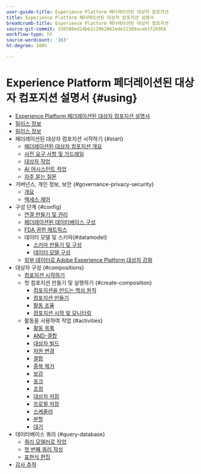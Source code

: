 ```yaml
---
user-guide-title: Experience Platform 페더레이션된 대상자 컴포지션
title: Experience Platform 페더레이션된 대상자 컴포지션 설명서
breadcrumb-title: Experience Platform 페더레이션된 대상자 컴포지션
source-git-commit: 326509ed14bb2c29b2061ede11389aceb1f26956
workflow-type: ht
source-wordcount: '163'
ht-degree: 100%

---
```



# Experience Platform 페더레이션된 대상자 컴포지션 설명서 {#using}

+ [Experience Platform 페더레이션된 대상자 컴포지션 설명서](home.md)
+ [릴리스 정보](start/release-notes.md)
+ [릴리스 정보](start/e-release-notes.md)
+ 페더레이션된 대상자 컴포지션 시작하기 {#start}
   + [페더레이션된 대상자 컴포지션 개요](start/get-started.md)
   + [사전 요구 사항 및 가드레일](start/access-prerequisites.md)
   + [대상자 작업](start/audiences.md)
   + [AI 어시스턴트 작업](start/ai-assistant.md)
   + [자주 묻는 질문](start/faq.md)
+ 거버넌스, 개인 정보, 보안 {#governance-privacy-security}
   + [개요](./governance-privacy-security/home.md)
   + [액세스 제어](governance-privacy-security/access-control.md)
+ 구성 단계 {#config}
   + [연결 만들기 및 관리](connections/connections.md)
   + [페더레이션된 데이터베이스 구성](connections/federated-db.md)
   + [FDA 권한 매트릭스](connections/fda-rights.md)
   + 데이터 모델 및 스키마{#datamodel}
      + [스키마 만들기 및 구성](customer/schemas.md)
      + [데이터 모델 구성](data-management/gs-models.md)
   + [외부 데이터로 Adobe Experience Platform 대상자 강화](connections/destinations.md)
+ 대상자 구성 {#compositions}
   + [컴포지션 시작하기](compositions/gs-compositions.md)
   + 첫 컴포지션 만들기 및 실행하기 {#create-composition}
      + [컴포지션을 만드는 핵심 원칙](compositions/gs-composition-creation.md)
      + [컴포지션 만들기](compositions/create-composition.md)
      + [활동 조율](compositions/orchestrate-activities.md)
      + [컴포지션 시작 및 모니터링](compositions/start-monitor-composition.md)
   + 활동을 사용하여 작업 {#activities}
      + [활동 목록](compositions/activities/about-activities.md)
      + [AND-결합](compositions/activities/and-join.md)
      + [대상자 빌드](compositions/activities/build-audience.md)
      + [차원 변경](compositions/activities/change-dimension.md)
      + [결합](compositions/activities/combine.md)
      + [중복 제거](compositions/activities/deduplication.md)
      + [보강](compositions/activities/enrichment.md)
      + [포크](compositions/activities/fork.md)
      + [조정](compositions/activities/reconciliation.md)
      + [대상자 저장](compositions/activities/save-audience.md)
      + [프로필 저장](compositions/activities/save-profiles.md)
      + [스케줄러](compositions/activities/scheduler.md)
      + [분할](compositions/activities/split.md)
      + [대기](compositions/activities/wait.md)
+ 데이터베이스 쿼리 {#query-database}
   + [쿼리 모델러로 작업](query/query-modeler-overview.md)
   + [첫 번째 쿼리 작성](query/build-query.md)
   + [표현식 편집](query/expression-editor.md)
+ [감사 추적](admin/audit-trail.md)

